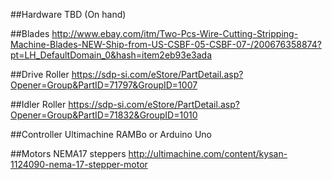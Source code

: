 
##Hardware
TBD (On hand)

##Blades
http://www.ebay.com/itm/Two-Pcs-Wire-Cutting-Stripping-Machine-Blades-NEW-Ship-from-US-CSBF-05-CSBF-07-/200676358874?pt=LH_DefaultDomain_0&hash=item2eb93e3ada


##Drive Roller
https://sdp-si.com/eStore/PartDetail.asp?Opener=Group&PartID=71797&GroupID=1007

##Idler Roller
https://sdp-si.com/eStore/PartDetail.asp?Opener=Group&PartID=71832&GroupID=1010

##Controller
Ultimachine RAMBo or Arduino Uno

##Motors
NEMA17 steppers
http://ultimachine.com/content/kysan-1124090-nema-17-stepper-motor
